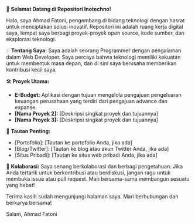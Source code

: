 🚀 **Selamat Datang di Repositori Inotechno!**

Halo, saya Ahmad Fatoni, pengembang di bidang teknologi dengan hasrat untuk menciptakan solusi inovatif. Repositori ini adalah ruang kerja digital saya, tempat saya berbagi proyek-proyek open source, kode sumber, dan eksplorasi teknologi.

💡 **Tentang Saya:**
Saya adalah seorang Programmer dengan pengalaman dalam Web Developer. Saya percaya bahwa teknologi memiliki kekuatan untuk membentuk masa depan, dan di sini saya berusaha memberikan kontribusi kecil saya.

🛠️ **Proyek Utama:**
- **E-Budget:** Aplikasi dengan tujuan mengelola pengajuan pengeluaran keuangan perusahaan yang terdiri dari pengajuan advance dan expanse.
- **[Nama Proyek 2]:** [Deskripsi singkat proyek dan tujuannya]
- **[Nama Proyek 3]:** [Deskripsi singkat proyek dan tujuannya]

🔗 **Tautan Penting:**
- [Portofolio]: [Tautan ke portofolio Anda, jika ada]
- [Blog/Twitter]: [Tautan ke blog atau akun Twitter Anda, jika ada]
- [Situs Pribadi]: [Tautan ke situs web pribadi Anda, jika ada]

🤝 **Kolaborasi:**
Saya senang berkolaborasi dan berbagi pengetahuan. Jika Anda tertarik untuk berkontribusi atau berdiskusi, jangan ragu untuk membuka issue atau pull request. Mari bersama-sama membangun sesuatu yang hebat!

Terima kasih sudah mengunjungi halaman saya. Mari berhubungan dan berkarya bersama!

Salam,
Ahmad Fatoni
